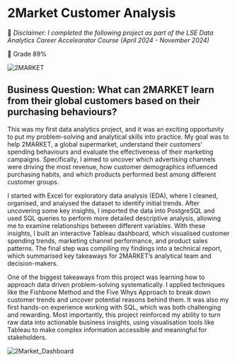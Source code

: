 # 2Market Customer Analysis

🔦 *Disclaimer: I completed the following project as part of the LSE Data Analytics Career Accelearator Course (April 2024 - November 2024)*

🔖 Grade 89%


![2MARKET](https://github.com/user-attachments/assets/34d04e12-2c28-4866-8481-efc6590dc801)


## Business Question: What can 2MARKET learn from their global customers based on their purchasing behaviours?

This was my first data analytics project, and it was an exciting opportunity to put my problem-solving and analytical skills into practice. My goal was to help 2MARKET, a global supermarket, understand their customers’ spending behaviours and evaluate the effectiveness of their marketing campaigns. Specifically, I aimed to uncover which advertising channels were driving the most revenue, how customer demographics influenced purchasing habits, and which products performed best among different customer groups.

I started with Excel for exploratory data analysis (EDA), where I cleaned, organised, and analysed the dataset to identify initial trends. After uncovering some key insights, I imported the data into PostgreSQL and used SQL queries to perform more detailed descriptive analysis, allowing me to examine relationships between different variables. With these insights, I built an interactive Tableau dashboard, which visualised customer spending trends, marketing channel performance, and product sales patterns. The final step was compiling my findings into a technical report, which summarised key takeaways for 2MARKET’s analytical team and decision-makers.

One of the biggest takeaways from this project was learning how to approach data driven problem-solving systematically. I applied techniques like the Fishbone Method and the Five Whys Approach to break down customer trends and uncover potential reasons behind them. It was also my first hands-on experience working with SQL, which was both challenging and rewarding. Most importantly, this project reinforced my ability to turn raw data into actionable business insights, using visualisation tools like Tableau to make complex information accessible and meaningful for stakeholders.



![2Market_Dashboard](https://github.com/user-attachments/assets/e7e65109-19c1-49b2-845a-4d01818e4d0a)
